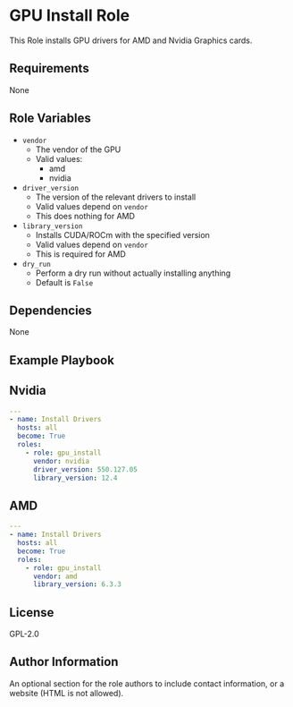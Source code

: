 GPU Install Role
=========

This Role installs GPU drivers for AMD and Nvidia Graphics cards.

Requirements
------------

None

Role Variables
--------------

- `vendor`
  - The vendor of the GPU
  - Valid values:
    - amd
    - nvidia
- `driver_version`
  - The version of the relevant drivers to install
  - Valid values depend on `vendor`
  - This does nothing for AMD
- `library_version`
  - Installs CUDA/ROCm with the specified version
  - Valid values depend on `vendor`
  - This is required for AMD
- `dry_run`
  - Perform a dry run without actually installing anything
  - Default is `False`

Dependencies
------------

None

Example Playbook
----------------

## Nvidia

```yaml
---
- name: Install Drivers
  hosts: all
  become: True
  roles:
    - role: gpu_install
      vendor: nvidia
      driver_version: 550.127.05
      library_version: 12.4
```

## AMD
```yaml
---
- name: Install Drivers
  hosts: all
  become: True
  roles:
    - role: gpu_install
      vendor: amd
      library_version: 6.3.3
```

License
-------

GPL-2.0

Author Information
------------------

An optional section for the role authors to include contact information, or a website (HTML is not allowed).
